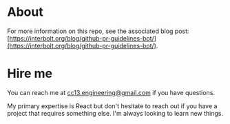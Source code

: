 # About

For more information on this repo, see the associated blog post: [https://interbolt.org/blog/github-pr-guidelines-bot/](https://interbolt.org/blog/github-pr-guidelines-bot/).

# Hire me

You can reach me at [cc13.engineering@gmail.com](cc13.engineering@gmail.com) if you have questions.

My primary expertise is React but don't hesitate to reach out if you have a project that requires something else. I'm always looking to learn new things.
